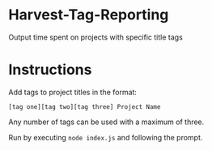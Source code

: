 # Harvest-Tag-Reporting
Output time spent on projects with specific title tags

# Instructions
Add tags to project titles in the format:
```
[tag one][tag two][tag three] Project Name
```

Any number of tags can be used with a maximum of three.

Run by executing `node index.js` and following the prompt.